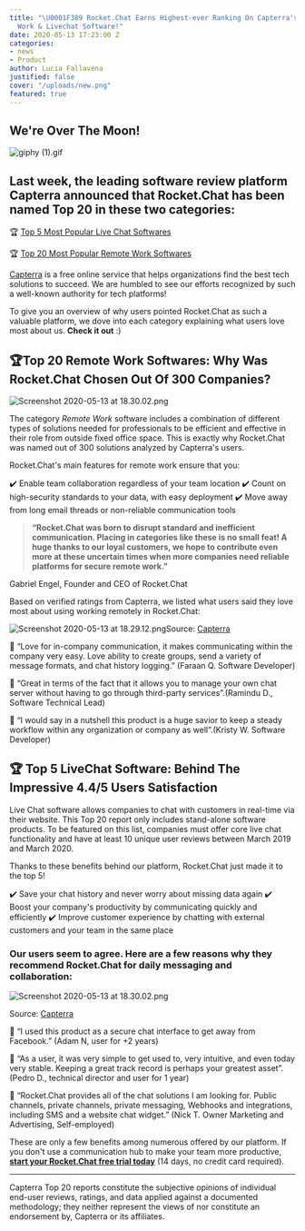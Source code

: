 ```yaml
---
title: "\U0001F389 Rocket.Chat Earns Highest-ever Ranking On Capterra's Top 20 Remote
  Work & Livechat Software!"
date: 2020-05-13 17:23:00 Z
categories:
- news
- Product
author: Lucia Fallavena
justified: false
cover: "/uploads/new.png"
featured: true
---
```


## We're Over The Moon!

![giphy (1).gif](/uploads/giphy%20(1).gif)

## Last week, the leading software review platform Capterra announced that Rocket.Chat has been named Top 20 in these two categories:

🏆 [Top 5 Most Popular Live Chat Softwares](https://www.capterra.com/live-chat-software/#top-20)

🏆 [Top 20 Most Popular Remote Work Softwares](https://www.capterra.com/remote-work-software/#top-20)

[Capterra](https://www.capterra.com/) is a free online service that helps organizations find the best tech solutions to succeed. We are humbled to see our efforts recognized by such a well-known authority for tech platforms!

To give you an overview of why users pointed Rocket.Chat as such a valuable platform, we dove into each category explaining what users love most about us. **Check it out** :)

## 🏆Top 20 Remote Work Softwares: Why Was Rocket.Chat Chosen Out Of 300 Companies?

![Screenshot 2020-05-13 at 18.30.02.png](/uploads/Screenshot%202020-05-13%20at%2018.30.02.png)

The category *Remote Work* software includes a combination of different types of solutions needed for professionals to be efficient and effective in their role from outside fixed office space. This is exactly why Rocket.Chat was named out of 300 solutions analyzed by Capterra's users.

Rocket.Chat's main features for remote work ensure that you:

✔️ Enable team collaboration regardless of your team location
✔️ Count on high-security standards to your data, with easy deployment
✔️ Move away from long email threads or non-reliable communication tools

> **“Rocket.Chat was born to disrupt standard and inefficient communication. Placing in categories like these is no small feat! A huge thanks to our loyal customers, we hope to contribute even more at these uncertain times when more companies need reliable platforms for secure remote work.”**

Gabriel Engel, Founder and CEO of Rocket.Chat

Based on verified ratings from Capterra, we listed what users said they love most about using working remotely in Rocket.Chat:

![Screenshot 2020-05-13 at 18.29.12.png](/uploads/Screenshot%202020-05-13%20at%2018.29.12.png)Source: [Capterra](https://www.capterra.com/p/161575/Rocket-Chat/reviews/502385/)

🎉 “Love for in-company communication, it makes communicating within the company very easy. Love ability to create groups, send a variety of message formats, and chat history logging.” (Faraan Q. Software Developer)

🎉 “Great in terms of the fact that it allows you to manage your own chat server without having to go through third-party services”.(Ramindu D., Software Technical Lead)

🎉 “I would say in a nutshell this product is a huge savior to keep a steady workflow within any organization or company as well”.(Kristy W. Software Developer)

## 🏆 Top 5 LiveChat Software: Behind The Impressive 4.4/5 Users Satisfaction

Live Chat software allows companies to chat with customers in real-time via their website. This Top 20 report only includes stand-alone software products. To be featured on this list, companies must offer core live chat functionality and have at least 10 unique user reviews between March 2019 and March 2020.

Thanks to these benefits behind our platform, Rocket.Chat just made it to the top 5!

✔️ Save your chat history and never worry about missing data again
✔️ Boost your company's productivity by communicating quickly and efficiently
✔️ Improve customer experience by chatting with external customers and your team in the same place

### Our users seem to agree. Here are a few reasons why they recommend Rocket.Chat for daily messaging and collaboration:

![Screenshot 2020-05-13 at 18.30.02.png](/uploads/Screenshot%202020-05-13%20at%2018.30.02.png)

Source: [Capterra](https://www.capterra.com/p/161575/Rocket-Chat/reviews/1764243/)

🎉 “I used this product as a secure chat interface to get away from Facebook.” (Adam N, user for \+2 years)

🎉 “As a user, it was very simple to get used to, very intuitive, and even today very stable. Keeping a great track record is perhaps your greatest asset”.(Pedro D., technical director and user for 1 year)

🎉 “Rocket.Chat provides all of the chat solutions I am looking for. Public channels, private channels, private messaging, Webhooks and integrations, including SMS and a website chat widget.” (Nick T. Owner Marketing and Advertising, Self-employed)

These are only a few benefits among numerous offered by our platform. If you don't use a communication hub to make your team more productive, **[start your Rocket.Chat free trial today](https://cloud.rocket.chat/trial/bronze)** (14 days, no credit card required).

---

Capterra Top 20 reports constitute the subjective opinions of individual end-user reviews, ratings, and data applied against a documented methodology; they neither represent the views of nor constitute an endorsement by, Capterra or its affiliates.